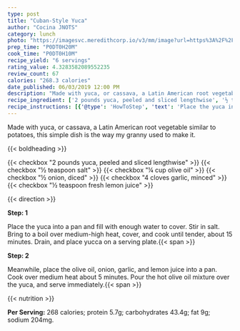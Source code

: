 ```yaml
---
type: post
title: "Cuban-Style Yuca"
author: "Cocina JNOTS"
category: lunch
photo: "https://imagesvc.meredithcorp.io/v3/mm/image?url=https%3A%2F%2Fimages.media-allrecipes.com%2Fuserphotos%2F663031.jpg"
prep_time: "P0DT0H20M"
cook_time: "P0DT0H10M"
recipe_yield: "6 servings"
rating_value: 4.3283582089552235
review_count: 67
calories: "268.3 calories"
date_published: 06/03/2019 12:00 PM
description: "Made with yuca, or cassava, a Latin American root vegetable similar to potatoes, this simple dish is the way my granny used to make it."
recipe_ingredient: ['2 pounds yuca, peeled and sliced lengthwise', '½ teaspoon salt', '¼ cup olive oil', '½ onion, diced', '4 cloves garlic, minced', '½ teaspoon fresh lemon juice']
recipe_instructions: [{'@type': 'HowToStep', 'text': 'Place the yuca into a pan and fill with enough water to cover. Stir in salt. Bring to a boil over medium-high heat, cover, and cook until tender, about 15 minutes. Drain, and place yucca on a serving plate.\n'}, {'@type': 'HowToStep', 'text': 'Meanwhile, place the olive oil, onion, garlic, and lemon juice into a pan. Cook over medium heat about 5 minutes. Pour the hot olive oil mixture over the yuca, and serve immediately.\n'}]
---
```


Made with yuca, or cassava, a Latin American root vegetable similar to potatoes, this simple dish is the way my granny used to make it. 

{{< boldheading >}}

{{< checkbox "2 pounds yuca, peeled and sliced lengthwise" >}}
{{< checkbox "½ teaspoon salt" >}}
{{< checkbox "¼ cup olive oil" >}}
{{< checkbox "½  onion, diced" >}}
{{< checkbox "4 cloves garlic, minced" >}}
{{< checkbox "½ teaspoon fresh lemon juice" >}}


{{< direction >}}

**Step: 1**

Place the yuca into a pan and fill with enough water to cover. Stir in salt. Bring to a boil over medium-high heat, cover, and cook until tender, about 15 minutes. Drain, and place yucca on a serving plate.{{< span >}}

**Step: 2**

Meanwhile, place the olive oil, onion, garlic, and lemon juice into a pan. Cook over medium heat about 5 minutes. Pour the hot olive oil mixture over the yuca, and serve immediately.{{< span >}}

{{< nutrition >}}

**Per Serving:** 268 calories; protein 5.7g; carbohydrates 43.4g; fat 9g; sodium 204mg.